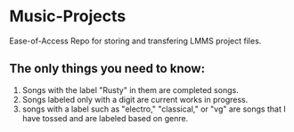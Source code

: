 # Music-Projects
Ease-of-Access Repo for storing and transfering LMMS project files.

The only things you need to know:
-----------------------------------
1. Songs with the label "Rusty" in them are completed songs.
2. Songs labeled only with a digit are current works in progress.
3. songs with a label such as "electro," "classical," or "vg" 
   are songs that I have tossed and are labeled based on genre.
